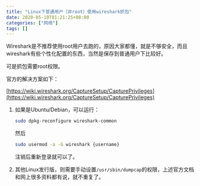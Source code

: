 ```yaml
---
title: "Linux下普通用户（非root）使用wireshark抓包"
date: 2020-05-10T01:21:25+08:00
categories: ["网络"]
tags: []
---
```


Wireshark是不推荐使用root用户去跑的，原因大家都懂，就是不够安全，而且wireshark有些个性化配置的东西，当然是保存到普通用户下比较好。

可是抓包需要root权限。

官方的解决方案如下：

[https://wiki.wireshark.org/CaptureSetup/CapturePrivileges](https://wiki.wireshark.org/CaptureSetup/CapturePrivileges)

1. 如果是Ubuntu/Debian，可以运行：

   ```bash
   sudo dpkg-reconfigure wireshark-common
   ```
   
   然后
   
   ```bash
   sudo usermod -a -G wireshark {username}
   ```
   
   注销后重新登录就可以了。

1. 其他Linux发行版，则需要手动设置`/usr/sbin/dumpcap`的权限，上述官方文档和网上很多资料都有说，就不重复了。
